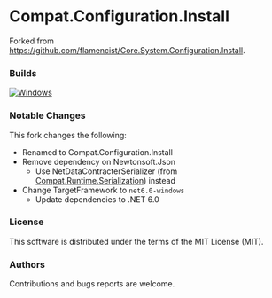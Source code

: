 # Compat.Configuration.Install

Forked from https://github.com/flamencist/Core.System.Configuration.Install.

### Builds

[![Windows](https://github.com/cklutz/Compat.Configuration.Install/workflows/Windows/badge.svg)](https://github.com/cklutz/Compat.Configuration.Install/actions?query=workflow%3AWindows)

### Notable Changes

This fork changes the following:

- Renamed to Compat.Configuration.Install
- Remove dependency on Newtonsoft.Json
    - Use NetDataContracterSerializer (from [Compat.Runtime.Serialization](https://github.com/cklutz/Compat.Runtime.Serialization)) instead
- Change TargetFramework to `net6.0-windows`
    - Update dependencies to .NET 6.0

### License

This software is distributed under the terms of the MIT License (MIT).

### Authors

Contributions and bugs reports are welcome.
